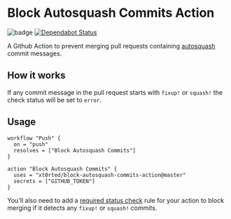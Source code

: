 # Block Autosquash Commits Action

![badge](https://action-badges.now.sh/xt0rted/block-autosquash-commits-action) [![Dependabot Status](https://api.dependabot.com/badges/status?host=github&repo=xt0rted/block-autosquash-commits-action)](https://dependabot.com)

A Github Action to prevent merging pull requests containing [autosquash](https://git-scm.com/docs/git-rebase#git-rebase---autosquash) commit messages.

## How it works

If any commit message in the pull request starts with `fixup!` or `squash!` the check status will be set to `error`.

## Usage

```workflow
workflow "Push" {
  on = "push"
  resolves = ["Block Autosquash Commits"]
}

action "Block Autosquash Commits" {
  uses = "xt0rted/block-autosquash-commits-action@master"
  secrets = ["GITHUB_TOKEN"]
}
```

You'll also need to add a [required status check](https://help.github.com/en/articles/enabling-required-status-checks) rule for your action to block merging if it detects any `fixup!` or `squash!` commits.
